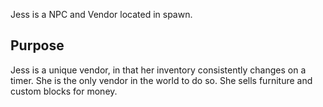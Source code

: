 Jess is a NPC and Vendor located in spawn.
## Purpose
Jess is a unique vendor, in that her inventory consistently changes on a timer. She is the only vendor in the world to do so. She sells furniture and custom blocks for money.
